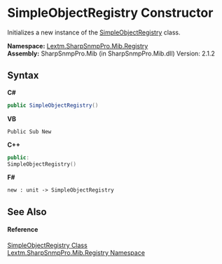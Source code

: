 # SimpleObjectRegistry Constructor 
 

Initializes a new instance of the <a href="T_Lextm_SharpSnmpPro_Mib_Registry_SimpleObjectRegistry">SimpleObjectRegistry</a> class.

**Namespace:**&nbsp;<a href="N_Lextm_SharpSnmpPro_Mib_Registry">Lextm.SharpSnmpPro.Mib.Registry</a><br />**Assembly:**&nbsp;SharpSnmpPro.Mib (in SharpSnmpPro.Mib.dll) Version: 2.1.2

## Syntax

**C#**<br />
``` C#
public SimpleObjectRegistry()
```

**VB**<br />
``` VB
Public Sub New
```

**C++**<br />
``` C++
public:
SimpleObjectRegistry()
```

**F#**<br />
``` F#
new : unit -> SimpleObjectRegistry
```


## See Also


#### Reference
<a href="T_Lextm_SharpSnmpPro_Mib_Registry_SimpleObjectRegistry">SimpleObjectRegistry Class</a><br /><a href="N_Lextm_SharpSnmpPro_Mib_Registry">Lextm.SharpSnmpPro.Mib.Registry Namespace</a><br />